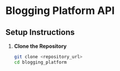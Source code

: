 # Blogging Platform API

## Setup Instructions

1. **Clone the Repository**
   ```bash
   git clone <repository_url>
   cd blogging_platform
